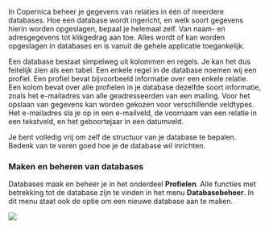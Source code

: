 In Copernica beheer je gegevens van relaties in één of meerdere
databases. Hoe een database wordt ingericht, en welk soort gegevens
hierin worden opgeslagen, bepaal je helemaal zelf. Van naam- en
adresgegevens tot klikgedrag aan toe. Alles wordt of kan worden
opgeslagen in databases en is vanuit de gehele applicatie toegankelijk.

Een database bestaat simpelweg uit kolommen en regels. Je kan het dus
feitelijk zien als een tabel. Een enkele regel in de database noemen wij
een profiel. Een profiel bevat bijvoorbeeld informatie over een enkele
relatie. Een kolom bevat over alle profielen in je database dezelfde
soort informatie, zoals het e-mailadres van alle geadresseerden van een
mailing. Voor het opslaan van gegevens kan worden gekozen voor
verschillende veldtypes. Het e-mailadres sla je op in een e-mailveld, de
voornaam van een relatie in een tekstveld, en het geboortejaar in een
datumveld.

Je bent volledig vrij om zelf de structuur van je database te bepalen.
Bedenk van te voren goed hoe je de database wil inrichten.

### Maken en beheren van databases

Databases maak en beheer je in het onderdeel **Profielen**. Alle
functies met betrekking tot de database zijn te vinden in het menu
**Databasebeheer**. In dit menu staat ook de optie om een nieuwe
database aan te maken.

![](Documentation/database-management-menu.png)
